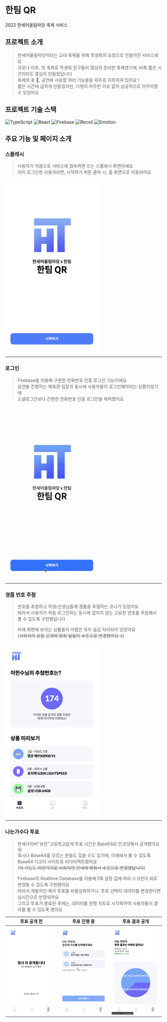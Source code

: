 # 한팀 QR

2022 한세어울림마당 축제 서비스

## 프로젝트 소개

> 한세어울림마당이라는 교내 축제를 위해 학생회의 요청으로 만들어진 서비스에요  
> 코로나 이후, 첫 축제로 학생회 친구들이 열심히 준비한 축제였기에, 비록 짧은 시간이라도 열심히 만들었답니다  
> 축제의 꽃 🌼, 공연에 사용할 여러 기능들을 위주로 이루어져 있어요 !  
> 짧은 시간에 급하게 만들었지만, 다행히 아무런 이슈 없이 성공적으로 마무리할 수 있었어요

## 프로젝트 기술 스택

![TypeScript](https://img.shields.io/badge/TypeScript-3178C6?style=for-the-badge&logo=typescript&logoColor=white)
![React](https://img.shields.io/badge/React-61DAFB?style=for-the-badge&logo=react&logoColor=black)
![Firebase](https://img.shields.io/badge/Firebase-FFCA28?style=for-the-badge&logo=firebase&logoColor=white)
![Recoil](https://img.shields.io/badge/Recoil-3577E5?style=for-the-badge)
![Emotion](https://img.shields.io/badge/Emotion-D26AC2?style=for-the-badge)

## 주요 기능 및 페이지 소개

### 스플래시

> 사용자가 처음으로 서비스에 접속하면 뜨는 스플래시 화면이에요  
> 이미 로그인한 사용자라면, 시작하기 버튼 클릭 시, 홈 화면으로 이동되어요

<img src="./docs/features/splash.png" width="300px">

---

### 로그인

> Firebase를 이용해 구현한 전화번호 인증 로그인 기능이에요  
> 공연을 진행하는 체육관 입장과 동시에 사용자들이 로그인해야되는 상황이었기에  
> 소셜로그인보다 간편한 전화번호 인증 로그인을 채택했어요

<img src="./docs/features/login.gif" width="300px">

---

### 경품 번호 추첨

> 번호를 추첨하고 학생/선생님들께 경품을 추첨하는 코너가 있었어요  
> 따라서 사용자가 처음 로그인하는 동시에 겹치지 않는 고유한 번호를 추첨해서 볼 수 있도록 구현했답니다
>
> 아래 화면에 보이는 상품들의 이름은 모두 숨김 처리되어 있었어요  
> (~~사회자의 상품 공개에 맞춰 일일이 수동으로 변경했어요 :)~~)

<img src="./docs/features/lottery.png" width="300px">

---

### 나는가수다 투표

> 한세사이버"보안"고등학교답게 투표 시간은 Base64로 인코딩해서 공개했어요 😝  
> 혹시나 Base64를 모르는 분들도 있을 수도 있기에, 아래에서 볼 수 있도록 Base64 디코더 사이트로 리다이렉트했어요  
> (~~이 기능도 마찬가지로 사회자의 안내에 맞춰서 수동으로 변경했답니다~~)
>
> Firebase의 Realtime Database를 이용해 DB 설정 값에 따라 스크린이 바로 변경될 수 있도록 구현했어요  
> 따라서 개발자인 제가 투표를 비활성화하거나, 투표 선택지 데이터를 변경한다면 실시간으로 반영되어요  
> 그리고 투표가 종료된 후에는, 데이터를 원형 차트로 시각화하여 사용자들이 결과를 볼 수 있도록 했어요

|                     투표 공개 전                     |                     투표 진행 중                     |                    투표 결과 공개                    |
| :--------------------------------------------------: | :--------------------------------------------------: | :--------------------------------------------------: |
| <img src="./docs/features/vote-1.png" width="300px"> | <img src="./docs/features/vote-2.gif" width="300px"> | <img src="./docs/features/vote-3.png" width="300px"> |
